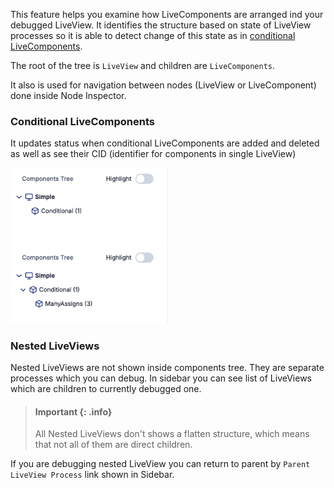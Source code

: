 This feature helps you examine how LiveComponents are arranged ind your debugged LiveView. It identifies the structure based on state of LiveView processes so it is able to detect change of this state as in [conditional LiveComponents](#conditional-livecomponents).

The root of the tree is `LiveView` and children are `LiveComponents`.

It also is used for navigation between nodes (LiveView or LiveComponent) done inside Node Inspector.

### Conditional LiveComponents

It updates status when conditional LiveComponents are added and deleted as well as see their CID (identifier for components in single LiveView)

<img src="images/components_tree_conditional_closed.png" alt="Conditional closed in Components Tree" width="50%"/>

<img src="images/components_tree_conditional_open.png" alt="Conditional open in Components Tree" width="50%"/>

### Nested LiveViews

Nested LiveViews are not shown inside components tree. They are separate processes which you can debug. In sidebar you can see list of LiveViews which are children to currently debugged one.

> #### Important {: .info}
>
> All Nested LiveViews don't shows a flatten structure, which means that not all of them are direct children.

If you are debugging nested LiveView you can return to parent by `Parent LiveView Process` link shown in Sidebar.
